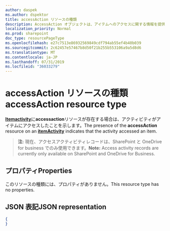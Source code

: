 ```yaml
---
author: daspek
ms.author: dspektor
title: accessAction リソースの種類
description: AccessAction オブジェクトは、アイテムへのアクセスに関する情報を提供します。
localization_priority: Normal
ms.prod: sharepoint
doc_type: resourcePageType
ms.openlocfilehash: e27c7513e86932569849cdf794ab55ef4b40b039
ms.sourcegitcommit: 2c62457e57467b8d50f21b255b553106a9a5d8d6
ms.translationtype: MT
ms.contentlocale: ja-JP
ms.lasthandoff: 07/31/2019
ms.locfileid: "36033279"
---
```

# <a name="accessaction-resource-type"></a><span data-ttu-id="66aef-103">accessAction リソースの種類</span><span class="sxs-lookup"><span data-stu-id="66aef-103">accessAction resource type</span></span>

<span data-ttu-id="66aef-104">[**Itemactivity**][activity]に**accessaction**リソースが存在する場合は、アクティビティがアイテムにアクセスしたことを示します。</span><span class="sxs-lookup"><span data-stu-id="66aef-104">The presence of the **accessAction** resource on an [**itemActivity**][activity] indicates that the activity accessed an item.</span></span>

><span data-ttu-id="66aef-105">**注:** 現在、アクセスアクティビティレコードは、SharePoint と OneDrive for business でのみ使用できます。</span><span class="sxs-lookup"><span data-stu-id="66aef-105">**Note:** Access activity records are currently only available on SharePoint and OneDrive for Business.</span></span>

[activity]: itemactivity.md

## <a name="properties"></a><span data-ttu-id="66aef-106">プロパティ</span><span class="sxs-lookup"><span data-stu-id="66aef-106">Properties</span></span>

<span data-ttu-id="66aef-107">このリソースの種類には、プロパティがありません。</span><span class="sxs-lookup"><span data-stu-id="66aef-107">This resource type has no properties.</span></span>

## <a name="json-representation"></a><span data-ttu-id="66aef-108">JSON 表記</span><span class="sxs-lookup"><span data-stu-id="66aef-108">JSON representation</span></span>

<!-- {
  "blockType": "resource",
  "optionalProperties": [ ],
  "@type": "microsoft.graph.accessAction"
}-->

```json
{
}
```


<!--
{
  "type": "#page.annotation",
  "description": "The accessAction object provides information about accesses of an item.",
  "keywords": "activities,activity,action,access",
  "section": "documentation",
  "tocPath": "Resources/accessAction",
  "suppressions": []
}
-->
